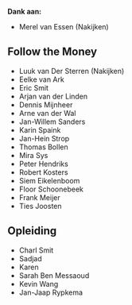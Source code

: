 

__Dank aan:__

* Merel van Essen (Nakijken)


## Follow the Money
* Luuk van Der Sterren (Nakijken)
* Eelke van Ark
* Eric Smit
* Arjan van der Linden
* Dennis Mijnheer
* Arne van der Wal
* Jan-Willem Sanders
* Karin Spaink
* Jan-Hein Strop
* Thomas Bollen
* Mira Sys
* Peter Hendriks
* Robert Kosters
* Siem Eikelenboom
* Floor Schoonebeek
* Frank Meijer
* Ties Joosten

## Opleiding
* Charl Smit
* Sadjad
* Karen
* Sarah Ben Messaoud
* Kevin Wang
* Jan-Jaap Rypkema

